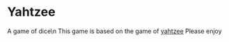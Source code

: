 # Yahtzee
A game of dice\n
This game is based on the game of [yahtzee](https://en.wikipedia.org/wiki/Yahtzee#Yahtzee)
Please enjoy
